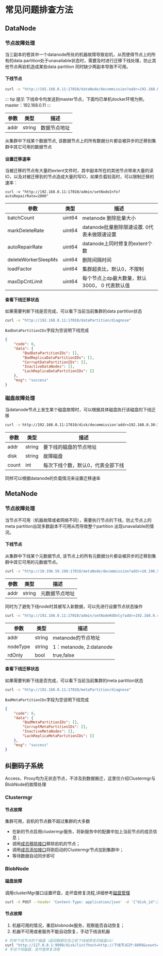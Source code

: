 # 常见问题排查方法

## DataNode

### 节点故障处理
当三副本的卷其中一个datanode所处的机器故障导致宕机，从而使得节点上的所有的data partition处于unavailable状态时，需要及时进行迁移下线处理，防止其他节点再宕机造成某些data partition 同时缺少两副本导致不可用。
#### 下线节点
```bash
curl -v "http://192.168.0.11:17010/dataNode/decommission?addr=192.168.0.33:17310"
```

::: tip 提示
下线命令均发送到master节点，下面均已单机docker环境为例，master：192.168.0.11
:::

| 参数   | 类型     | 描述     |
|------|--------|--------|
| addr | string | 数据节点地址 |

从集群中下线某个数据节点, 该数据节点上的所有数据分片都会被异步的迁移到集群中其它可用的数据节点

#### 设置迁移速率
当被迁移的节点有大量的extent文件时，其中副本所在的其他节点带来大量的读IO，以及对被迁移到的节点造成大量的写IO，如果负载较高时，可以限制迁移的速率：

```shell
curl -v "http://192.168.0.11:17010/admin/setNodeInfo?autoRepairRate=2000"
```

| 参数                  | 类型     | 描述                          |
|---------------------|--------|-----------------------------|
| batchCount          | uint64 | metanode 删除批量大小             |
| markDeleteRate      | uint64 | datanode批量删除限速设置. 0代表未做限速设置 |
| autoRepairRate      | uint64 | datanode上同时修复的extent个数      |
| deleteWorkerSleepMs | uint64 | 删除间隔时间                      |
| loadFactor          | uint64 | 集群超卖比，默认0，不限制               |
| maxDpCntLimit       | uint64 | 每个节点上dp最大数量，默认3000， 0 代表默认值 |

#### 查看下线迁移状态
如果需要判断下线是否完成，可以看下当前当前集群的data partition状态

```bash
curl -v "http://192.168.0.11:17010/dataPartition/diagnose"
```

`BadDataPartitionIDs`字段为空说明下线完成

```json
{
    "code": 0,
    "data": {
        "BadDataPartitionIDs": [],
        "BadReplicaDataPartitionIDs": [],
        "CorruptDataPartitionIDs": [],
        "InactiveDataNodes": [],
        "LackReplicaDataPartitionIDs": []
    },
    "msg": "success"
}
```

### 磁盘故障处理
当datanode节点上发生某个磁盘故障时，可以根据具体磁盘执行该磁盘的下线迁移

```bash
curl -v http://192.168.0.11:17010/disk/decommission?addr=192.168.0.30:17310&disk=/path/to/disk/dir"
```


| 参数    | 类型     | 描述                |
|-------|--------|-------------------|
| addr  | string | 要下线的磁盘的节点地址       |
| disk  | string | 故障磁盘              |
| count | int    | 每次下线个数，默认0，代表全部下线 |

同样可以根据datanode的负载情况来设置迁移速率

## MetaNode
### 节点故障处理
当节点不可用（机器故障或者网络不同），需要执行节点的下线，防止节点上的meta partition出现多数副本不可用从而导致整个partition 出现unavailable的情况。
#### 下线节点
从集群中下线某个元数据节点, 该节点上的所有元数据分片都会被异步的迁移到集群中其它可用的元数据节点。

```bash
curl -v "http://10.196.59.198:17010/metaNode/decommission?addr=10.196.59.202:17210"
```

| 参数   | 类型     | 描述      |
|------|--------|---------|
| addr | string | 元数据节点地址 |

同时为了避免下线node时其被写入新数据，可以先进行设置节点状态操作

```bash
curl -v "http://192.168.0.11:17010/admin/setNodeRdOnly?addr=192.168.0.40:17210&nodeType=1&rdOnly=true"
```

| 参数       | 类型     | 描述                     |
|----------|--------|------------------------|
| addr     | string | metanode的节点地址          |
| nodeType | string | 1：metanode, 2:datanode |
| rdOnly   | bool   | true,false             |

#### 查看下线迁移状态
如果需要判断下线是否完成，可以看下当前当前集群的meta partition状态

```bash
curl -v "http://192.168.0.11:17010/metaPartition/diagnose"
```

`BadMetaPartitionIDs`字段为空说明下线完成

```json
{
    "code": 0,
    "data": {
        "BadMetaPartitionIDs": [],
        "CorruptMetaPartitionIDs": [],
        "InactiveMetaNodes": [],
        "LackReplicaMetaPartitionIDs": []
    },
    "msg": "success"
}
```

## 纠删码子系统

Access、Proxy均为无状态节点，不涉及到数据搬迁，这里仅介绍Clustermgr与BlobNode的故障处理

### Clustermgr

#### 节点故障
集群可用，宕机的节点数不超过集群的大多数
- 在新的节点启用clustermgr服务，将新服务中的配置中加上当前节点的成员信息；
- 调用[成员移除接口](admin-api/blobstore/cm.md)移除宕机的节点；
- 调用[成员添加接口](admin-api/blobstore/cm.md)将刚启动的Clustermgr节点加到集群中；
- 等待数据自动同步即可

### BlobNode

#### 磁盘故障

调用clusterMgr接口设置坏盘，走坏盘修复流程,详细参考[磁盘管理](admin-api/blobstore/cm.md)

```bash
curl -X POST --header 'Content-Type: application/json' -d '{"disk_id":2,"status":2}' "http://127.0.0.1:9998/disk/set"
```

#### 节点故障
1. 机器可用的情况，重启blobnode服务，观察能否自动恢复；
2. 机器不可用或者服务不能自动恢复，手动下线该机器

```bash
# 列举下线节点的个磁盘（返回数据包含之前下线或修复的磁盘id）
curl "http://127.0.0.1:9998/disk/list?host=http://下线节点IP:8899&count=XX"
# 手动下线磁盘，走坏盘修复流程
```



